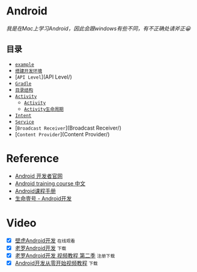 # Android

_我是在Mac上学习Android，因此会跟windows有些不同，有不正确处请斧正😀_

## 目录

- [`example`](example/)
- [`搭建开发环境`](搭建开发环境/)
- [`API Level`](API Level/)
- [`Gradle`](Gradle/)
- [`目录结构`](目录结构/)
- [`Activity`](Activity/)
  - [`Activity`](Activity/)
  - [`Activity生命周期`](Activity生命周期/)
- [`Intent`](Intent/)
- [`Service`](Service/)
- [`Broadcast Receiver`](Broadcast Receiver/)
- [`Content Provider`](Content Provider/)


# Reference
- [Android 开发者官网](https://developer.android.com/index.html)
- [Android training course 中文](https://github.com/kesenhoo/android-training-course-in-chinese)
- [Android课程手册](https://www.gitbook.com/book/mobile100/android/details)
- [生命壹号 - Android开发](http://www.cnblogs.com/smyhvae/category/587732.html)

# Video
- [x] [壁虎Android开发](http://www.51zxw.net/list.aspx?cid=445) `在线观看`
- [x] [老罗Android开发](http://www.xuexi111.com/jiaocheng/shipin/32886.html) `下载`
- [x] [老罗Android开发 视频教程 第二季](http://luo.apkbus.com/) `注册下载`
- [x] [Android开发从零开始视频教程](http://www.xuexi111.com/jiaocheng/shipin/26275.html) `下载`

